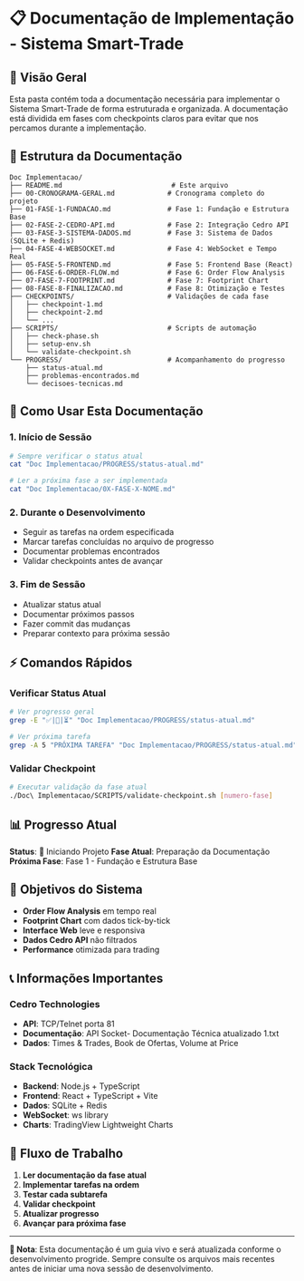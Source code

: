 # 📋 Documentação de Implementação - Sistema Smart-Trade

## 🎯 Visão Geral

Esta pasta contém toda a documentação necessária para implementar o Sistema Smart-Trade de forma estruturada e organizada. A documentação está dividida em fases com checkpoints claros para evitar que nos percamos durante a implementação.

## 📁 Estrutura da Documentação

```
Doc Implementacao/
├── README.md                           # Este arquivo
├── 00-CRONOGRAMA-GERAL.md             # Cronograma completo do projeto
├── 01-FASE-1-FUNDACAO.md              # Fase 1: Fundação e Estrutura Base
├── 02-FASE-2-CEDRO-API.md             # Fase 2: Integração Cedro API
├── 03-FASE-3-SISTEMA-DADOS.md         # Fase 3: Sistema de Dados (SQLite + Redis)
├── 04-FASE-4-WEBSOCKET.md             # Fase 4: WebSocket e Tempo Real
├── 05-FASE-5-FRONTEND.md              # Fase 5: Frontend Base (React)
├── 06-FASE-6-ORDER-FLOW.md            # Fase 6: Order Flow Analysis
├── 07-FASE-7-FOOTPRINT.md             # Fase 7: Footprint Chart
├── 08-FASE-8-FINALIZACAO.md           # Fase 8: Otimização e Testes
├── CHECKPOINTS/                       # Validações de cada fase
│   ├── checkpoint-1.md
│   ├── checkpoint-2.md
│   └── ...
├── SCRIPTS/                           # Scripts de automação
│   ├── check-phase.sh
│   ├── setup-env.sh
│   └── validate-checkpoint.sh
└── PROGRESS/                          # Acompanhamento do progresso
    ├── status-atual.md
    ├── problemas-encontrados.md
    └── decisoes-tecnicas.md
```

## 🚀 Como Usar Esta Documentação

### **1. Início de Sessão**
```bash
# Sempre verificar o status atual
cat "Doc Implementacao/PROGRESS/status-atual.md"

# Ler a próxima fase a ser implementada
cat "Doc Implementacao/0X-FASE-X-NOME.md"
```

### **2. Durante o Desenvolvimento**
- Seguir as tarefas na ordem especificada
- Marcar tarefas concluídas no arquivo de progresso
- Documentar problemas encontrados
- Validar checkpoints antes de avançar

### **3. Fim de Sessão**
- Atualizar status atual
- Documentar próximos passos
- Fazer commit das mudanças
- Preparar contexto para próxima sessão

## ⚡ Comandos Rápidos

### **Verificar Status Atual**
```bash
# Ver progresso geral
grep -E "✅|🔄|⏳" "Doc Implementacao/PROGRESS/status-atual.md"

# Ver próxima tarefa
grep -A 5 "PRÓXIMA TAREFA" "Doc Implementacao/PROGRESS/status-atual.md"
```

### **Validar Checkpoint**
```bash
# Executar validação da fase atual
./Doc\ Implementacao/SCRIPTS/validate-checkpoint.sh [numero-fase]
```

## 📊 Progresso Atual

**Status**: 🚀 Iniciando Projeto
**Fase Atual**: Preparação da Documentação
**Próxima Fase**: Fase 1 - Fundação e Estrutura Base

## 🎯 Objetivos do Sistema

- **Order Flow Analysis** em tempo real
- **Footprint Chart** com dados tick-by-tick
- **Interface Web** leve e responsiva
- **Dados Cedro API** não filtrados
- **Performance** otimizada para trading

## 📞 Informações Importantes

### **Cedro Technologies**
- **API**: TCP/Telnet porta 81
- **Documentação**: API Socket- Documentação Técnica atualizado 1.txt
- **Dados**: Times & Trades, Book de Ofertas, Volume at Price

### **Stack Tecnológica**
- **Backend**: Node.js + TypeScript
- **Frontend**: React + TypeScript + Vite
- **Dados**: SQLite + Redis
- **WebSocket**: ws library
- **Charts**: TradingView Lightweight Charts

## 🔄 Fluxo de Trabalho

1. **Ler documentação da fase atual**
2. **Implementar tarefas na ordem**
3. **Testar cada subtarefa**
4. **Validar checkpoint**
5. **Atualizar progresso**
6. **Avançar para próxima fase**

---

**📝 Nota**: Esta documentação é um guia vivo e será atualizada conforme o desenvolvimento progride. Sempre consulte os arquivos mais recentes antes de iniciar uma nova sessão de desenvolvimento.
